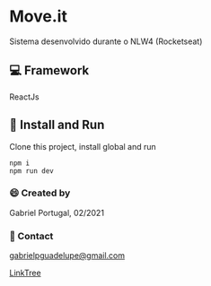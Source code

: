 # Move.it
Sistema desenvolvido durante o NLW4 (Rocketseat)

## 💻 Framework
ReactJs

## 🚀 Install and Run
Clone this project, install global and run
```
npm i
npm run dev
```

### 😄 Created by
Gabriel Portugal, 02/2021

### 📱 Contact
gabrielpguadelupe@gmail.com

[LinkTree](https://linktr.ee/gabrielportugal)
